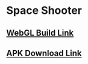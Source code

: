  <h1>Space Shooter</h1>
 <h2> 
  <a href="https://skyroy.itch.io/space-shooter">WebGL Build Link</a>
 </h2>
 <h2> 
  <a href="https://github.com/SKY-ROY/Space-Shooter/releases/download/v0.1/SpaceShooterAssignment.apk">APK Download Link</a>
 </h2>
